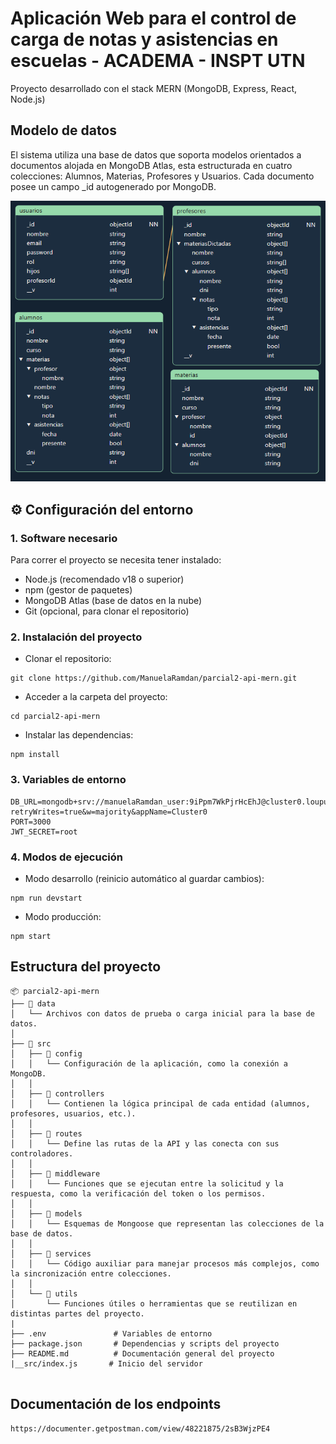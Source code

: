 # Aplicación Web para el control de carga de notas y asistencias en escuelas - ACADEMA - INSPT UTN

Proyecto desarrollado con el stack MERN (MongoDB, Express, React, Node.js)

## Modelo de datos

El sistema utiliza una base de datos que soporta modelos orientados a documentos alojada en MongoDB Atlas, esta estructurada en cuatro colecciones: Alumnos, Materias, Profesores y Usuarios.
Cada documento posee un campo _id autogenerado por MongoDB.

![alt text](data/image.png)

## ⚙️ Configuración del entorno
### 1. Software necesario
Para correr el proyecto se necesita tener instalado:

* Node.js (recomendado v18 o superior)
* npm (gestor de paquetes)
* MongoDB Atlas (base de datos en la nube)
* Git (opcional, para clonar el repositorio)

### 2. Instalación del proyecto
- Clonar el repositorio:
```text
git clone https://github.com/ManuelaRamdan/parcial2-api-mern.git
```
- Acceder a la carpeta del proyecto:
```text
cd parcial2-api-mern
```
- Instalar las dependencias:
```text
npm install
```
### 3. Variables de entorno
```text
DB_URL=mongodb+srv://manuelaRamdan_user:9iPpm7WkPjrHcEhJ@cluster0.loupu0f.mongodb.net/academa?retryWrites=true&w=majority&appName=Cluster0
PORT=3000
JWT_SECRET=root
```
### 4. Modos de ejecución

- Modo desarrollo (reinicio automático al guardar cambios):
```text
npm run devstart
```
- Modo producción:
```text
npm start
```
## Estructura del proyecto
```text
📦 parcial2-api-mern
├── 📁 data
│   └── Archivos con datos de prueba o carga inicial para la base de datos.
│
├── 📁 src
│   ├── 📁 config
│   │   └── Configuración de la aplicación, como la conexión a MongoDB.
│   │
│   ├── 📁 controllers
│   │   └── Contienen la lógica principal de cada entidad (alumnos, profesores, usuarios, etc.).
│   │
│   ├── 📁 routes
│   │   └── Define las rutas de la API y las conecta con sus controladores.
│   │
│   ├── 📁 middleware
│   │   └── Funciones que se ejecutan entre la solicitud y la respuesta, como la verificación del token o los permisos.
│   │
│   ├── 📁 models
│   │   └── Esquemas de Mongoose que representan las colecciones de la base de datos.
│   │
│   ├── 📁 services
│   │   └── Código auxiliar para manejar procesos más complejos, como la sincronización entre colecciones.
│   │
│   └── 📁 utils
│       └── Funciones útiles o herramientas que se reutilizan en distintas partes del proyecto.
|
├── .env               # Variables de entorno
├── package.json       # Dependencias y scripts del proyecto
├── README.md          # Documentación general del proyecto
|__src/index.js       # Inicio del servidor


```
## Documentación de los endpoints

```text
https://documenter.getpostman.com/view/48221875/2sB3WjzPE4
```